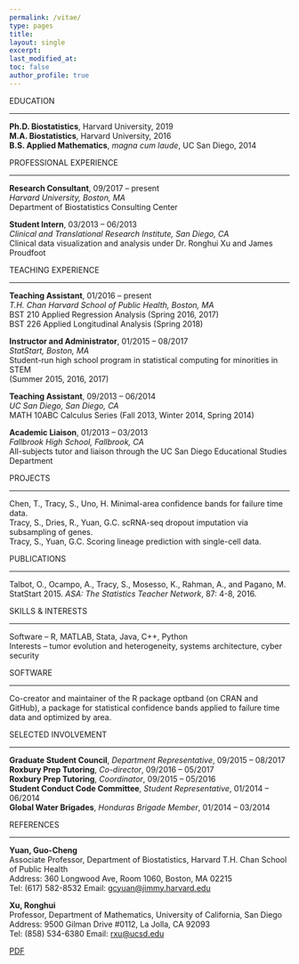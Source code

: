 ```yaml
---
permalink: /vitae/
type: pages
title:
layout: single
excerpt:
last_modified_at: 
toc: false
author_profile: true
---
```


EDUCATION

---

**Ph.D. Biostatistics**, Harvard University, 2019  
**M.A. Biostatistics**, Harvard University, 2016  
**B.S. Applied Mathematics**, *magna cum laude*, UC San Diego, 2014  


PROFESSIONAL EXPERIENCE

---

**Research Consultant**,            09/2017 – present  
*Harvard University, Boston, MA*  
Department of Biostatistics Consulting Center  


**Student Intern**, 							  03/2013 – 06/2013  
*Clinical and Translational Research Institute, San Diego, CA*  
Clinical data visualization and analysis under Dr. Ronghui Xu and James Proudfoot  


TEACHING EXPERIENCE

---

**Teaching Assistant**,             01/2016 – present  
*T.H. Chan Harvard School of Public Health, Boston, MA*  
BST 210 Applied Regression Analysis (Spring 2016, 2017)  
BST 226 Applied Longitudinal Analysis (Spring 2018)  


**Instructor and Administrator**,   01/2015 – 08/2017  
*StatStart, Boston, MA*  
Student-run high school program in statistical computing for minorities in STEM  
(Summer 2015, 2016, 2017)  


**Teaching Assistant**,             09/2013 – 06/2014  
*UC San Diego, San Diego, CA*  
MATH 10ABC Calculus Series (Fall 2013, Winter 2014, Spring 2014)  


**Academic Liaison**,                01/2013 – 03/2013  
*Fallbrook High School, Fallbrook, CA*   
All-subjects tutor and liaison through the UC San Diego Educational Studies Department  


PROJECTS

---

Chen, T., Tracy, S., Uno, H. Minimal-area confidence bands for failure time data.  
Tracy, S., Dries, R., Yuan, G.C. scRNA-seq dropout imputation via subsampling of genes.  
Tracy, S., Yuan, G.C. Scoring lineage prediction with single-cell data.  


PUBLICATIONS

---

Talbot, O., Ocampo, A., Tracy, S., Mosesso, K., Rahman, A., and Pagano, M. StatStart 2015. *ASA: The Statistics Teacher Network*, 87: 4-8, 2016.  


SKILLS & INTERESTS

---

Software	–	R, MATLAB, Stata, Java, C++, Python  
Interests	–	tumor evolution and heterogeneity, systems architecture, cyber security  


SOFTWARE

---

Co-creator and maintainer of the R package optband (on CRAN and GitHub), a package for statistical confidence bands applied to failure time data and optimized by area.


SELECTED INVOLVEMENT

---

**Graduate Student Council**, *Department Representative*,	    09/2015 – 08/2017  
**Roxbury Prep Tutoring**, *Co-director*,				              09/2016 – 05/2017  
**Roxbury Prep Tutoring**, *Coordinator*,				              09/2015 – 05/2016  
**Student Conduct Code Committee**, *Student Representative*,	01/2014 – 06/2014  
**Global Water Brigades**, *Honduras Brigade Member*,		      01/2014 – 03/2014  


REFERENCES

---

**Yuan, Guo-Cheng**  
Associate Professor, Department of Biostatistics, Harvard T.H. Chan School of Public Health  
Address: 360 Longwood Ave, Room 1060, Boston, MA 02215  
Tel: (617) 582-8532 Email: gcyuan@jimmy.harvard.edu  


**Xu, Ronghui**  
Professor, Department of Mathematics, University of California, San Diego  
Address: 9500 Gilman Drive #0112, La Jolla, CA 92093  
Tel: (858) 534-6380 Email: rxu@ucsd.edu  


[PDF](https://seasamgo.github.io/assets/files/cv.pdf)


